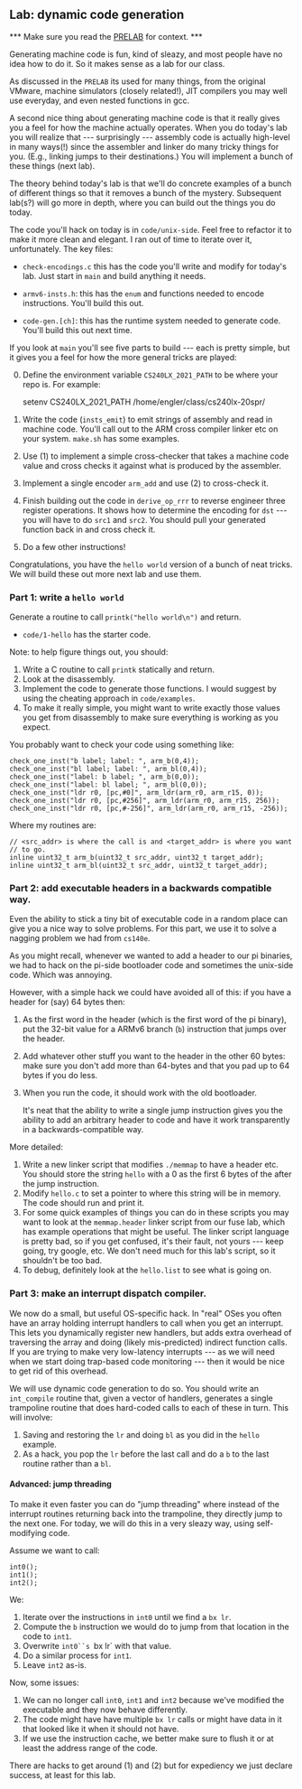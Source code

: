 ## Lab: dynamic code generation

*** Make sure you read the [PRELAB](./PRELAB.md) for context. ***

Generating machine code is fun, kind of sleazy, and most people have
no idea how to do it.  So it makes sense as a lab for our class.

As discussed in the `PRELAB` its used for many things, from the original
VMware, machine simulators (closely related!), JIT compilers you may
well use everyday, and even nested functions in gcc.

A second nice thing about generating machine code is that it really
gives you a feel for how the machine actually operates.  When you do
today's lab you will realize that --- surprisingly --- assembly code is
actually high-level in many ways(!) since the assembler and linker do many
tricky things for you.  (E.g., linking jumps to their destinations.)
You will implement a bunch of these things (next lab).

The theory behind today's lab is that we'll do concrete examples of 
a bunch of different things so that it removes a bunch of the mystery.
Subsequent lab(s?) will go more in depth, where you can build out the things
you do today.

The code you'll hack on today is in `code/unix-side`.  Feel free to
refactor it to make it more clean and elegant.    I ran out of time to
iterate over it, unfortunately.
The key files:
  - `check-encodings.c` this has the code you'll write and modify
    for today's lab.  Just start in `main` and build anything it
    needs.

  - `armv6-insts.h`: this has the `enum` and functions needed to encode
    instructions.  You'll build this out.

  - `code-gen.[ch]`: this has the runtime system needed to generate code.
    You'll build this out next time.


If you look at `main` you'll see five parts to build --- each is pretty
simple, but it gives you a feel for how the more general tricks are played:

  0. Define the environment variable `CS240LX_2021_PATH` to be where your
     repo is.  For example:
        
        setenv CS240LX_2021_PATH /home/engler/class/cs240lx-20spr/


  1. Write the code (`insts_emit`) to emit strings of assembly 
     and read in machine code.  You'll call out to the ARM cross compiler
     linker etc on your system.  `make.sh` has some examples.
  2. Use (1) to implement a simple cross-checker that takes a
     machine code value and cross checks it against what is produced
     by the assembler.
  3. Implement a single encoder `arm_add` and use (2) to cross-check it.
  4. Finish building out the code in `derive_op_rrr` to reverse engineer
     three register operations.  It shows how to determine the encoding 
     for `dst` --- you will have to do `src1` and `src2`.  You should
     pull your generated function back in and cross check it.
  5. Do a few other instructions!

Congratulations, you have the `hello world` version of a bunch of neat
tricks.  We will build these out more next lab and use them.


### Part 1: write a `hello world`

Generate a routine to call `printk("hello world\n")` and return.
  - `code/1-hello` has the starter code.

Note: to help figure things out, you should:
  1. Write a C routine to call `printk` statically and return.
  2. Look at the disassembly.
  3. Implement the code to generate those functions.  I would suggest
     by using the cheating approach in `code/examples`.  
  4. To make it really simple, you might want to write exactly those
     values you get from disassembly to make sure everything is working
     as you expect.

You probably want to check your code using something like:

    check_one_inst("b label; label: ", arm_b(0,4));
    check_one_inst("bl label; label: ", arm_bl(0,4));
    check_one_inst("label: b label; ", arm_b(0,0));
    check_one_inst("label: bl label; ", arm_bl(0,0));
    check_one_inst("ldr r0, [pc,#0]", arm_ldr(arm_r0, arm_r15, 0));
    check_one_inst("ldr r0, [pc,#256]", arm_ldr(arm_r0, arm_r15, 256));
    check_one_inst("ldr r0, [pc,#-256]", arm_ldr(arm_r0, arm_r15, -256));

Where my routines are:

    // <src_addr> is where the call is and <target_addr> is where you want
    // to go.
    inline uint32_t arm_b(uint32_t src_addr, uint32_t target_addr);
    inline uint32_t arm_bl(uint32_t src_addr, uint32_t target_addr);

### Part 2: add executable headers in a backwards compatible way.

Even the ability to stick a tiny bit of executable code in a random
place can give you a nice way to solve problems.  For this part, we
use it to solve a nagging problem we had from `cs140e`.

As you might recall, whenever we wanted to add a header to our pi
binaries, we had to hack on the pi-side bootloader code and sometimes
the unix-side code.  Which was annoying.

However, with a simple hack we could have avoided all of this:  if you have
a header for (say) 64 bytes then:
   1. As the first word in the header (which is the first word of the pi binary), 
      put the 32-bit value for a ARMv6 branch (`b`) instruction that jumps 
      over the header.
   2. Add whatever other stuff you want to the header in the other
      60 bytes:
      make sure you don't add more than 64-bytes and that you pad up to
      64 bytes if you do less.

   3. When you run the code, it should work with the old bootloader.
      
      It's neat that the ability to write a single jump instruction
      gives you the ability to add an arbitrary header to code and have
      it work transparently in a backwards-compatible way.

More detailed:
   1. Write a new linker script that modifies `./memmap`  to have a header
      etc.  You should store the string `hello` with a 0 as the first 6 bytes of the 
      after the jump instruction.
   2. Modify `hello.c` to set a pointer to where this string will be in
      memory.  The code should run and print it.
   3. For some quick examples of things you can do in these scripts you may
      want to look at the `memmap.header` linker script from our fuse lab,
      which has example operations that might be useful.  The linker script
      language is pretty bad, so if you get confused, it's their fault, not
      yours --- keep going, try google, etc.     We don't need much for this
      lab's script, so it shouldn't be too bad.
   4. To debug, definitely look at the `hello.list` to see what is going on.

### Part 3: make an interrupt dispatch compiler.

We now do a small, but useful OS-specific hack.  In "real" OSes you
often have an array holding interrupt handlers to call when you get an interrupt.
This lets you dynamically register new handlers, but adds extra overhead
of traversing the array and doing (likely mis-predicted) indirect
function calls.  If you are trying to make very low-latency interrupts
--- as we will need when we start doing trap-based code monitoring ---
then it would be nice to get rid of this overhead.

We will use dynamic code generation to do so.  You should write an
`int_compile` routine that, given a vector of handlers, generates a
single trampoline routine that does hard-coded calls to each of these
in turn.  This will involve:
  1. Saving and restoring the `lr` and doing `bl` as you did in the 
     `hello` example.
  2. As a hack, you pop the `lr` before the last call and do a
     `b` to the last routine rather than a `bl`.

#### Advanced: jump threading 

To make it even faster you can do "jump threading" where instead of the
interrupt routines returning back into the trampoline, they directly
jump to the next one.  For today, we will do this in a very sleazy way,
using self-modifying code.

Assume we want to call:

    int0();
    int1();
    int2();

We:
   1. Iterate over the instructions in `int0` until we find a `bx lr`.
   2. Compute the `b` instruction we would do to jump from that location
      in the code to `int1`.
   3. Overwrite `int0``s `bx lr` with that value.
   4. Do a similar process for `int1`.
   5. Leave `int2` as-is.   

Now, some issues:
  1. We can no longer call `int0`, `int1` and `int2`  because we've modified
     the executable and they now behave differently.
  2. The code might have have multiple `bx lr` calls or might have data
     in it that looked like it when it should not have.
  3. If we use the instruction cache, we better make sure to flush it or at 
     least the address range of the code.

There are hacks to get around (1) and (2) but for expediency we just
declare success, at least for this lab.
